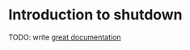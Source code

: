 # Introduction to shutdown

TODO: write [great documentation](http://jacobian.org/writing/what-to-write/)
